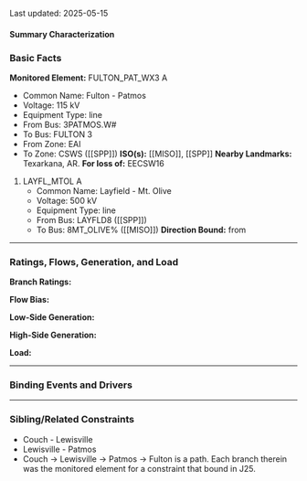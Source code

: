Last updated: 2025-05-15
#### Summary Characterization
### Basic Facts
**Monitored Element:** FULTON_PAT_WX3 A
- Common Name: Fulton - Patmos
- Voltage: 115 kV
- Equipment Type: line
- From Bus: 3PATMOS.W#
- To Bus: FULTON 3
- From Zone: EAI
- To Zone: CSWS ([[SPP]])
**ISO(s):** [[MISO]], [[SPP]]
**Nearby Landmarks:** Texarkana, AR.
**For loss of:** EECSW16
1. LAYFL_MTOL A
    - Common Name: Layfield - Mt. Olive
    - Voltage: 500 kV
	- Equipment Type: line
    - From Bus: LAYFLD8 ([[SPP]])
    - To Bus: 8MT_OLIVE% ([[MISO]])
**Direction Bound:** from 

---
### Ratings, Flows, Generation, and Load
**Branch Ratings:**

**Flow Bias:**

**Low-Side Generation:**

**High-Side Generation:**

**Load:**

---
### Binding Events and Drivers

---
### Sibling/Related Constraints
- Couch - Lewisville
- Lewisville - Patmos
- Couch -> Lewisville -> Patmos -> Fulton is a path. Each branch therein was the monitored element for a constraint that bound in J25.